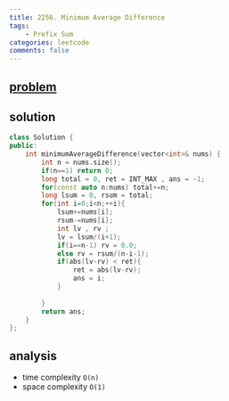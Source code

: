 ```yaml
---
title: 2256. Minimum Average Difference
tags:
    - Prefix Sum
categories: leetcode
comments: false
---
```


## [problem](https://leetcode.com/problems/minimum-average-difference/)
## solution
```c++
class Solution {
public:
    int minimumAverageDifference(vector<int>& nums) {
        int n = nums.size();
        if(n==1) return 0;
        long total = 0, ret = INT_MAX , ans = -1;
        for(const auto n:nums) total+=n;
        long lsum = 0, rsum = total;
        for(int i=0;i<n;++i){
            lsum+=nums[i];
            rsum-=nums[i];
            int lv , rv ;
            lv = lsum/(i+1);
            if(i==n-1) rv = 0.0;
            else rv = rsum/(n-i-1);
            if(abs(lv-rv) < ret){
                ret = abs(lv-rv);
                ans = i;
            }
            
        }
        return ans;
    }
};
```
## analysis

- time complexity `O(n)`
- space complexity `O(1)`